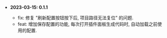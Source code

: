 - **2023-03-15: 0.1.1**

    - fix: 修复 "刷新配置按钮按下后, 项目路径无法复位" 的问题.
    - feat: 增加保存配置的功能, 每次打开插件面板生成代码时, 自动加载之前使用的配置.